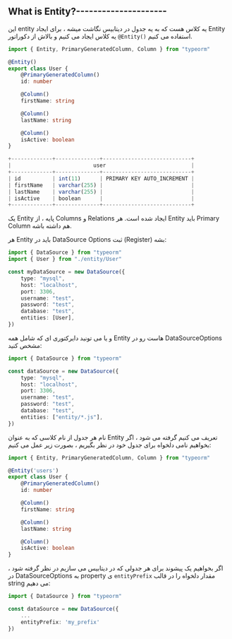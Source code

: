 ## What is Entity?---------------------

این entity یه کلاس هست که به یه جدول در دیتابیس نگاشت میشه ، برای ایجاد Entity یه کلاس ایجاد می کنیم و بالاش از دکوراتور `@Entity()` استفاده می کنیم.

```ts
import { Entity, PrimaryGeneratedColumn, Column } from "typeorm"

@Entity()
export class User {
    @PrimaryGeneratedColumn()
    id: number

    @Column()
    firstName: string

    @Column()
    lastName: string

    @Column()
    isActive: boolean
}
```

```ts
+-------------+--------------+----------------------------+
|                          user                           |
+-------------+--------------+----------------------------+
| id          | int(11)      | PRIMARY KEY AUTO_INCREMENT |
| firstName   | varchar(255) |                            |
| lastName    | varchar(255) |                            |
| isActive    | boolean      |                            |
+-------------+--------------+----------------------------+
```

یک Entity پایه ، از Columns و Relations ایجاد شده است. هر Entity باید Primary Column هم داشته باشه.

هر Entity باید در DataSource Options ثبت (Register) بشه:

```ts
import { DataSource } from "typeorm"
import { User } from "./entity/User"

const myDataSource = new DataSource({
    type: "mysql",
    host: "localhost",
    port: 3306,
    username: "test",
    password: "test",
    database: "test",
    entities: [User],
})
```

و یا می تونید دایرکتوری ای که شامل همه Entity هاست رو در DataSourceOptions مشخص کنید:

```ts
import { DataSource } from "typeorm"

const dataSource = new DataSource({
    type: "mysql",
    host: "localhost",
    port: 3306,
    username: "test",
    password: "test",
    database: "test",
    entities: ["entity/*.js"],
})
```

نام هر جدول از نام کلاسی که به عنوان Entity تعریف می کنیم گرفته می شود ، اگر بخواهیم نامی دلخواه برای جدول خود در نظر بگیریم ، بصورت زیر عمل می کنیم:

```ts
import { Entity, PrimaryGeneratedColumn, Column } from "typeorm"

@Entity('users')
export class User {
    @PrimaryGeneratedColumn()
    id: number

    @Column()
    firstName: string

    @Column()
    lastName: string

    @Column()
    isActive: boolean
}
```

اگر بخواهیم یک پیشوند برای هر جدولی که در دیتابیس می سازیم در نظر گرفته شود ، در DataSourceOptions به property ی `entityPrefix` مقدار دلخواه را در قالب string می دهیم:

```ts
import { DataSource } from "typeorm"

const dataSource = new DataSource({
    ...
    entityPrefix: 'my_prefix'
})
```

